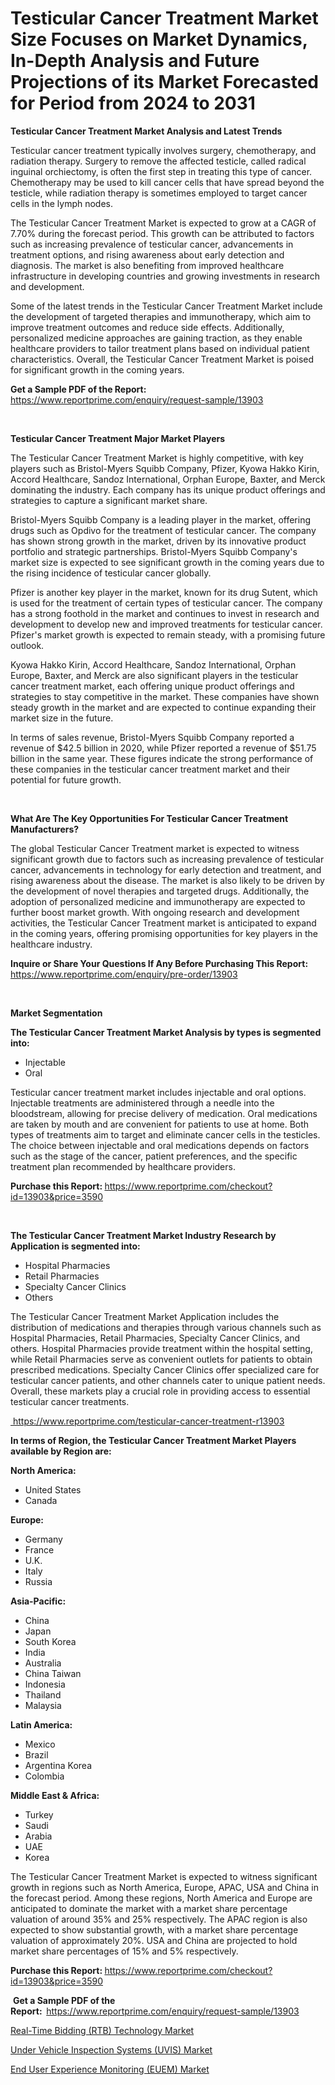 <p><h1>Testicular Cancer Treatment Market Size Focuses on Market Dynamics, In-Depth Analysis and Future Projections of its Market Forecasted for Period from 2024 to 2031</h1></p><p><strong>Testicular Cancer Treatment Market Analysis and Latest Trends</strong></p>
<p><p>Testicular cancer treatment typically involves surgery, chemotherapy, and radiation therapy. Surgery to remove the affected testicle, called radical inguinal orchiectomy, is often the first step in treating this type of cancer. Chemotherapy may be used to kill cancer cells that have spread beyond the testicle, while radiation therapy is sometimes employed to target cancer cells in the lymph nodes.</p><p>The Testicular Cancer Treatment Market is expected to grow at a CAGR of 7.70% during the forecast period. This growth can be attributed to factors such as increasing prevalence of testicular cancer, advancements in treatment options, and rising awareness about early detection and diagnosis. The market is also benefiting from improved healthcare infrastructure in developing countries and growing investments in research and development.</p><p>Some of the latest trends in the Testicular Cancer Treatment Market include the development of targeted therapies and immunotherapy, which aim to improve treatment outcomes and reduce side effects. Additionally, personalized medicine approaches are gaining traction, as they enable healthcare providers to tailor treatment plans based on individual patient characteristics. Overall, the Testicular Cancer Treatment Market is poised for significant growth in the coming years.</p></p>
<p><strong>Get a Sample PDF of the Report:&nbsp;</strong> <a href="https://www.reportprime.com/enquiry/request-sample/13903">https://www.reportprime.com/enquiry/request-sample/13903</a></p>
<p>&nbsp;</p>
<p><strong>Testicular Cancer Treatment Major Market Players</strong></p>
<p><p>The Testicular Cancer Treatment Market is highly competitive, with key players such as Bristol-Myers Squibb Company, Pfizer, Kyowa Hakko Kirin, Accord Healthcare, Sandoz International, Orphan Europe, Baxter, and Merck dominating the industry. Each company has its unique product offerings and strategies to capture a significant market share.</p><p>Bristol-Myers Squibb Company is a leading player in the market, offering drugs such as Opdivo for the treatment of testicular cancer. The company has shown strong growth in the market, driven by its innovative product portfolio and strategic partnerships. Bristol-Myers Squibb Company's market size is expected to see significant growth in the coming years due to the rising incidence of testicular cancer globally.</p><p>Pfizer is another key player in the market, known for its drug Sutent, which is used for the treatment of certain types of testicular cancer. The company has a strong foothold in the market and continues to invest in research and development to develop new and improved treatments for testicular cancer. Pfizer's market growth is expected to remain steady, with a promising future outlook.</p><p>Kyowa Hakko Kirin, Accord Healthcare, Sandoz International, Orphan Europe, Baxter, and Merck are also significant players in the testicular cancer treatment market, each offering unique product offerings and strategies to stay competitive in the market. These companies have shown steady growth in the market and are expected to continue expanding their market size in the future.</p><p>In terms of sales revenue, Bristol-Myers Squibb Company reported a revenue of $42.5 billion in 2020, while Pfizer reported a revenue of $51.75 billion in the same year. These figures indicate the strong performance of these companies in the testicular cancer treatment market and their potential for future growth.</p></p>
<p>&nbsp;</p>
<p><strong>What Are The Key Opportunities For Testicular Cancer Treatment Manufacturers?</strong></p>
<p><p>The global Testicular Cancer Treatment market is expected to witness significant growth due to factors such as increasing prevalence of testicular cancer, advancements in technology for early detection and treatment, and rising awareness about the disease. The market is also likely to be driven by the development of novel therapies and targeted drugs. Additionally, the adoption of personalized medicine and immunotherapy are expected to further boost market growth. With ongoing research and development activities, the Testicular Cancer Treatment market is anticipated to expand in the coming years, offering promising opportunities for key players in the healthcare industry.</p></p>
<p><strong>Inquire or Share Your Questions If Any Before Purchasing This Report:</strong> <a href="https://www.reportprime.com/enquiry/pre-order/13903">https://www.reportprime.com/enquiry/pre-order/13903</a></p>
<p>&nbsp;</p>
<p><strong>Market Segmentation</strong></p>
<p><strong>The Testicular Cancer Treatment Market Analysis by types is segmented into:</strong></p>
<p><ul><li>Injectable</li><li>Oral</li></ul></p>
<p><p>Testicular cancer treatment market includes injectable and oral options. Injectable treatments are administered through a needle into the bloodstream, allowing for precise delivery of medication. Oral medications are taken by mouth and are convenient for patients to use at home. Both types of treatments aim to target and eliminate cancer cells in the testicles. The choice between injectable and oral medications depends on factors such as the stage of the cancer, patient preferences, and the specific treatment plan recommended by healthcare providers.</p></p>
<p><strong>Purchase this Report:&nbsp;</strong><a href="https://www.reportprime.com/checkout?id=13903&price=3590">https://www.reportprime.com/checkout?id=13903&price=3590</a></p>
<p>&nbsp;</p>
<p><strong>The Testicular Cancer Treatment Market Industry Research by Application is segmented into:</strong></p>
<p><ul><li>Hospital Pharmacies</li><li>Retail Pharmacies</li><li>Specialty Cancer Clinics</li><li>Others</li></ul></p>
<p><p>The Testicular Cancer Treatment Market Application includes the distribution of medications and therapies through various channels such as Hospital Pharmacies, Retail Pharmacies, Specialty Cancer Clinics, and others. Hospital Pharmacies provide treatment within the hospital setting, while Retail Pharmacies serve as convenient outlets for patients to obtain prescribed medications. Specialty Cancer Clinics offer specialized care for testicular cancer patients, and other channels cater to unique patient needs. Overall, these markets play a crucial role in providing access to essential testicular cancer treatments.</p></p>
<p><a href="https://www.reportprime.com/testicular-cancer-treatment-r13903">&nbsp;https://www.reportprime.com/testicular-cancer-treatment-r13903</a></p>
<p><strong>In terms of Region, the Testicular Cancer Treatment Market Players available by Region are:</strong></p>
<p>
    <p> <strong> North America: </strong>
        <ul>
            <li>United States</li>
            <li>Canada</li>
        </ul>
        </p> 
    <p> <strong> Europe: </strong>
        <ul>
            <li>Germany</li>
            <li>France</li>
            <li>U.K.</li>
            <li>Italy</li>
            <li>Russia</li>
        </ul>
        </p> 
    <p> <strong> Asia-Pacific: </strong>
        <ul>
            <li>China</li>
            <li>Japan</li>
            <li>South Korea</li>
            <li>India</li>
            <li>Australia</li>
            <li>China Taiwan</li>
            <li>Indonesia</li>
            <li>Thailand</li>
            <li>Malaysia</li>
        </ul>
        </p> 
    <p> <strong> Latin America: </strong>
        <ul>
            <li>Mexico</li>
            <li>Brazil</li>
            <li>Argentina Korea</li>
            <li>Colombia</li>
        </ul>
        </p> 
    <p> <strong> Middle East & Africa: </strong>
        <ul>
            <li>Turkey</li>
            <li>Saudi</li>
            <li>Arabia</li>
            <li>UAE</li>
            <li>Korea</li>
        </ul>
    </p>
    </p>
<p><p>The Testicular Cancer Treatment Market is expected to witness significant growth in regions such as North America, Europe, APAC, USA and China in the forecast period. Among these regions, North America and Europe are anticipated to dominate the market with a market share percentage valuation of around 35% and 25% respectively. The APAC region is also expected to show substantial growth, with a market share percentage valuation of approximately 20%. USA and China are projected to hold market share percentages of 15% and 5% respectively.</p></p>
<p><strong>Purchase this Report: </strong><a href="https://www.reportprime.com/checkout?id=13903&price=3590">https://www.reportprime.com/checkout?id=13903&price=3590</a></p>
<p>&nbsp;<strong>Get a Sample PDF of the Report:&nbsp;&nbsp;</strong><a href="https://www.reportprime.com/enquiry/request-sample/13903">https://www.reportprime.com/enquiry/request-sample/13903</a></p>
<p><strong></strong></p>
<p><p><a href="https://view.publitas.com/reportprime-1/global-real-time-bidding-rtb-technology-market-focus-on-product-type-open-invited-end-user-and-region-analysis-and-forecast-2024-2031/">Real-Time Bidding (RTB) Technology Market</a></p><p><a href="https://view.publitas.com/reportprime-1/under-vehicle-inspection-systems-uvis-market-forecasts-market-trends-and-impact-analysis-2024-2031/">Under Vehicle Inspection Systems (UVIS) Market</a></p><p><a href="https://view.publitas.com/reportprime-1/comprehensive-analysis-of-the-global-end-user-experience-monitoring-euem-market-growth-trends-market-forecasts-2024-2031/">End User Experience Monitoring (EUEM) Market</a></p></p>